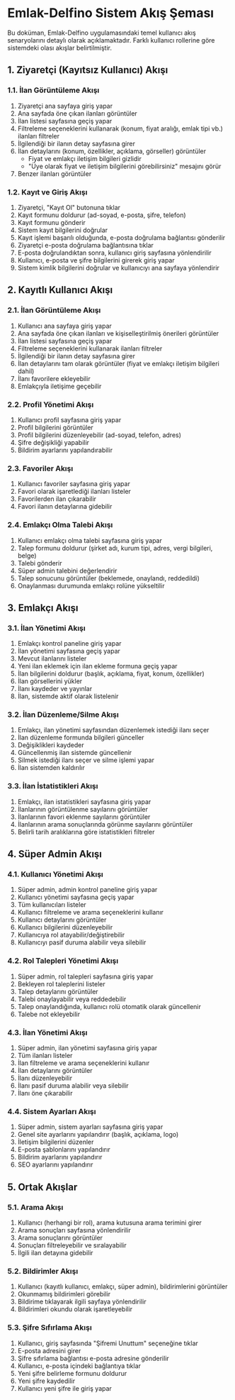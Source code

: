 # Emlak-Delfino Sistem Akış Şeması

Bu doküman, Emlak-Delfino uygulamasındaki temel kullanıcı akış senaryolarını detaylı olarak açıklamaktadır. Farklı kullanıcı rollerine göre sistemdeki olası akışlar belirtilmiştir.

## 1. Ziyaretçi (Kayıtsız Kullanıcı) Akışı

### 1.1. İlan Görüntüleme Akışı

1. Ziyaretçi ana sayfaya giriş yapar
2. Ana sayfada öne çıkan ilanları görüntüler
3. İlan listesi sayfasına geçiş yapar
4. Filtreleme seçeneklerini kullanarak (konum, fiyat aralığı, emlak tipi vb.) ilanları filtreler
5. İlgilendiği bir ilanın detay sayfasına girer
6. İlan detaylarını (konum, özellikler, açıklama, görseller) görüntüler
   - Fiyat ve emlakçı iletişim bilgileri gizlidir
   - "Üye olarak fiyat ve iletişim bilgilerini görebilirsiniz" mesajını görür
7. Benzer ilanları görüntüler

### 1.2. Kayıt ve Giriş Akışı

1. Ziyaretçi, "Kayıt Ol" butonuna tıklar
2. Kayıt formunu doldurur (ad-soyad, e-posta, şifre, telefon)
3. Kayıt formunu gönderir
4. Sistem kayıt bilgilerini doğrular
5. Kayıt işlemi başarılı olduğunda, e-posta doğrulama bağlantısı gönderilir
6. Ziyaretçi e-posta doğrulama bağlantısına tıklar
7. E-posta doğrulandıktan sonra, kullanıcı giriş sayfasına yönlendirilir
8. Kullanıcı, e-posta ve şifre bilgilerini girerek giriş yapar
9. Sistem kimlik bilgilerini doğrular ve kullanıcıyı ana sayfaya yönlendirir

## 2. Kayıtlı Kullanıcı Akışı

### 2.1. İlan Görüntüleme Akışı

1. Kullanıcı ana sayfaya giriş yapar
2. Ana sayfada öne çıkan ilanları ve kişiselleştirilmiş önerileri görüntüler
3. İlan listesi sayfasına geçiş yapar
4. Filtreleme seçeneklerini kullanarak ilanları filtreler
5. İlgilendiği bir ilanın detay sayfasına girer
6. İlan detaylarını tam olarak görüntüler (fiyat ve emlakçı iletişim bilgileri dahil)
7. İlanı favorilere ekleyebilir
8. Emlakçıyla iletişime geçebilir

### 2.2. Profil Yönetimi Akışı

1. Kullanıcı profil sayfasına giriş yapar
2. Profil bilgilerini görüntüler
3. Profil bilgilerini düzenleyebilir (ad-soyad, telefon, adres)
4. Şifre değişikliği yapabilir
5. Bildirim ayarlarını yapılandırabilir

### 2.3. Favoriler Akışı

1. Kullanıcı favoriler sayfasına giriş yapar
2. Favori olarak işaretlediği ilanları listeler
3. Favorilerden ilan çıkarabilir
4. Favori ilanın detaylarına gidebilir

### 2.4. Emlakçı Olma Talebi Akışı

1. Kullanıcı emlakçı olma talebi sayfasına giriş yapar
2. Talep formunu doldurur (şirket adı, kurum tipi, adres, vergi bilgileri, belge)
3. Talebi gönderir
4. Süper admin talebini değerlendirir
5. Talep sonucunu görüntüler (beklemede, onaylandı, reddedildi)
6. Onaylanması durumunda emlakçı rolüne yükseltilir

## 3. Emlakçı Akışı

### 3.1. İlan Yönetimi Akışı

1. Emlakçı kontrol paneline giriş yapar
2. İlan yönetimi sayfasına geçiş yapar
3. Mevcut ilanlarını listeler
4. Yeni ilan eklemek için ilan ekleme formuna geçiş yapar
5. İlan bilgilerini doldurur (başlık, açıklama, fiyat, konum, özellikler)
6. İlan görsellerini yükler
7. İlanı kaydeder ve yayınlar
8. İlan, sistemde aktif olarak listelenir

### 3.2. İlan Düzenleme/Silme Akışı

1. Emlakçı, ilan yönetimi sayfasından düzenlemek istediği ilanı seçer
2. İlan düzenleme formunda bilgileri günceller
3. Değişiklikleri kaydeder
4. Güncellenmiş ilan sistemde güncellenir
5. Silmek istediği ilanı seçer ve silme işlemi yapar
6. İlan sistemden kaldırılır

### 3.3. İlan İstatistikleri Akışı

1. Emlakçı, ilan istatistikleri sayfasına giriş yapar
2. İlanlarının görüntülenme sayılarını görüntüler
3. İlanlarının favori eklenme sayılarını görüntüler
4. İlanlarının arama sonuçlarında görünme sayılarını görüntüler
5. Belirli tarih aralıklarına göre istatistikleri filtreler

## 4. Süper Admin Akışı

### 4.1. Kullanıcı Yönetimi Akışı

1. Süper admin, admin kontrol paneline giriş yapar
2. Kullanıcı yönetimi sayfasına geçiş yapar
3. Tüm kullanıcıları listeler
4. Kullanıcı filtreleme ve arama seçeneklerini kullanır
5. Kullanıcı detaylarını görüntüler
6. Kullanıcı bilgilerini düzenleyebilir
7. Kullanıcıya rol atayabilir/değiştirebilir
8. Kullanıcıyı pasif duruma alabilir veya silebilir

### 4.2. Rol Talepleri Yönetimi Akışı

1. Süper admin, rol talepleri sayfasına giriş yapar
2. Bekleyen rol taleplerini listeler
3. Talep detaylarını görüntüler
4. Talebi onaylayabilir veya reddedebilir
5. Talep onaylandığında, kullanıcı rolü otomatik olarak güncellenir
6. Talebe not ekleyebilir

### 4.3. İlan Yönetimi Akışı

1. Süper admin, ilan yönetimi sayfasına giriş yapar
2. Tüm ilanları listeler
3. İlan filtreleme ve arama seçeneklerini kullanır
4. İlan detaylarını görüntüler
5. İlanı düzenleyebilir
6. İlanı pasif duruma alabilir veya silebilir
7. İlanı öne çıkarabilir

### 4.4. Sistem Ayarları Akışı

1. Süper admin, sistem ayarları sayfasına giriş yapar
2. Genel site ayarlarını yapılandırır (başlık, açıklama, logo)
3. İletişim bilgilerini düzenler
4. E-posta şablonlarını yapılandırır
5. Bildirim ayarlarını yapılandırır
6. SEO ayarlarını yapılandırır

## 5. Ortak Akışlar

### 5.1. Arama Akışı

1. Kullanıcı (herhangi bir rol), arama kutusuna arama terimini girer
2. Arama sonuçları sayfasına yönlendirilir
3. Arama sonuçlarını görüntüler
4. Sonuçları filtreleyebilir ve sıralayabilir
5. İlgili ilan detayına gidebilir

### 5.2. Bildirimler Akışı

1. Kullanıcı (kayıtlı kullanıcı, emlakçı, süper admin), bildirimlerini görüntüler
2. Okunmamış bildirimleri görebilir
3. Bildirime tıklayarak ilgili sayfaya yönlendirilir
4. Bildirimleri okundu olarak işaretleyebilir

### 5.3. Şifre Sıfırlama Akışı

1. Kullanıcı, giriş sayfasında "Şifremi Unuttum" seçeneğine tıklar
2. E-posta adresini girer
3. Şifre sıfırlama bağlantısı e-posta adresine gönderilir
4. Kullanıcı, e-posta içindeki bağlantıya tıklar
5. Yeni şifre belirleme formunu doldurur
6. Yeni şifre kaydedilir
7. Kullanıcı yeni şifre ile giriş yapar 